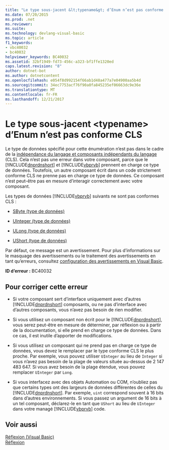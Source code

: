 ```yaml
---
title: "Le type sous-jacent &lt;typename&gt; d’Enum n’est pas conforme CLS"
ms.date: 07/20/2015
ms.prod: .net
ms.reviewer: 
ms.suite: 
ms.technology: devlang-visual-basic
ms.topic: article
f1_keywords:
- vbc40032
- bc40032
helpviewer_keywords: BC40032
ms.assetid: 32bf1949-fd73-456c-a323-bf1ffe1320ed
caps.latest.revision: "8"
author: dotnet-bot
ms.author: dotnetcontent
ms.openlocfilehash: e054f8d992154f66ab1d48a477a7e04900aa5b4d
ms.sourcegitcommit: 34ec7753acf76f90a0fa845235ef06663dc9e36e
ms.translationtype: MT
ms.contentlocale: fr-FR
ms.lasthandoff: 12/21/2017
---
```

# <a name="underlying-type-lttypenamegt-of-enum-is-not-cls-compliant"></a>Le type sous-jacent &lt;typename&gt; d’Enum n’est pas conforme CLS
Le type de données spécifié pour cette énumération n’est pas dans le cadre de la [indépendance du langage et composants indépendants du langage](../../../standard/language-independence-and-language-independent-components.md) (CLS). Cela n’est pas une erreur dans votre composant, parce que le [!INCLUDE[dnprdnshort](~/includes/dnprdnshort-md.md)] et [!INCLUDE[vbprvb](~/includes/vbprvb-md.md)] prennent en charge ce type de données. Toutefois, un autre composant écrit dans un code strictement conforme CLS ne prenne pas en charge ce type de données. Ce composant n’est peut-être pas en mesure d’interagir correctement avec votre composant.  
  
 Les types de données [!INCLUDE[vbprvb](~/includes/vbprvb-md.md)] suivants ne sont pas conformes CLS :  
  
-   [SByte (type de données)](../../../visual-basic/language-reference/data-types/sbyte-data-type.md)  
  
-   [UInteger (type de données)](../../../visual-basic/language-reference/data-types/uinteger-data-type.md)  
  
-   [ULong (type de données)](../../../visual-basic/language-reference/data-types/ulong-data-type.md)  
  
-   [UShort (type de données)](../../../visual-basic/language-reference/data-types/ushort-data-type.md)  
  
 Par défaut, ce message est un avertissement. Pour plus d’informations sur le masquage des avertissements ou le traitement des avertissements en tant qu’erreurs, consultez [configuration des avertissements en Visual Basic](/visualstudio/ide/configuring-warnings-in-visual-basic).  
  
 **ID d’erreur :** BC40032  
  
## <a name="to-correct-this-error"></a>Pour corriger cette erreur  
  
-   Si votre composant sert d’interface uniquement avec d’autres [!INCLUDE[dnprdnshort](~/includes/dnprdnshort-md.md)] composants, ou ne pas d’interface avec d’autres composants, vous n’avez pas besoin de rien modifier.  
  
-   Si vous utilisez un composant non écrit pour le [!INCLUDE[dnprdnshort](~/includes/dnprdnshort-md.md)], vous serez peut-être en mesure de déterminer, par réflexion ou à partir de la documentation, si elle prend en charge ce type de données. Dans ce cas, il est inutile d’apporter de modifications.  
  
-   Si vous utilisez un composant qui ne prend pas en charge ce type de données, vous devez le remplacer par le type conforme CLS le plus proche. Par exemple, vous pouvez utiliser `UInteger` au lieu de `Integer` si vous n’avez pas besoin de la plage de valeurs située au-dessus de 2 147 483 647. Si vous avez besoin de la plage étendue, vous pouvez remplacer `UInteger` par `Long`.  
  
-   Si vous interfacez avec des objets Automation ou COM, n’oubliez pas que certains types ont des largeurs de données différentes de celles du [!INCLUDE[dnprdnshort](~/includes/dnprdnshort-md.md)]. Par exemple, `uint` correspond souvent à 16 bits dans d’autres environnements. Si vous passez un argument de 16 bits à un tel composant, déclarez-le en tant que `UShort` au lieu de `UInteger` dans votre managé [!INCLUDE[vbprvb](~/includes/vbprvb-md.md)] code.  
  
## <a name="see-also"></a>Voir aussi  
 [Réflexion (Visual Basic)](../../programming-guide/concepts/reflection.md)  
 [Réflexion](../../../framework/reflection-and-codedom/reflection.md)  
 

